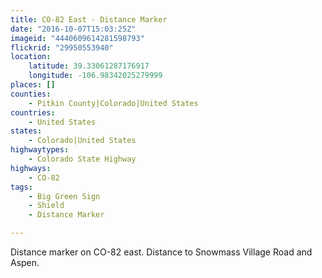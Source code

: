 ```yaml
---
title: CO-82 East - Distance Marker
date: "2016-10-07T15:03:25Z"
imageid: "4440609614281598793"
flickrid: "29950553940"
location:
    latitude: 39.33061287176917
    longitude: -106.98342025279999
places: []
counties:
    - Pitkin County|Colorado|United States
countries:
    - United States
states:
    - Colorado|United States
highwaytypes:
    - Colorado State Highway
highways:
    - CO-82
tags:
    - Big Green Sign
    - Shield
    - Distance Marker

---
```

Distance marker on CO-82 east.  Distance to Snowmass Village Road and Aspen.